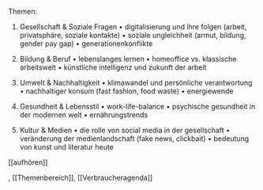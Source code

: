 Themen:
1. Gesellschaft & Soziale Fragen
	•	digitalisierung und ihre folgen (arbeit, privatsphäre, soziale kontakte)
	•	soziale ungleichheit (armut, bildung, gender pay gap)
	•	generationenkonflikte

2. Bildung & Beruf
	•	lebenslanges lernen
	•	homeoffice vs. klassische arbeitswelt
	•	künstliche intelligenz und zukunft der arbeit

3. Umwelt & Nachhaltigkeit
	•	klimawandel und persönliche verantwortung
	•	nachhaltiger konsum (fast fashion, food waste)
	•	energiewende

4. Gesundheit & Lebensstil
	•	work-life-balance
	•	psychische gesundheit in der modernen welt
	•	ernährungstrends

5. Kultur & Medien
	•	die rolle von social media in der gesellschaft
	•	veränderung der medienlandschaft (fake news, clickbait)
	•	bedeutung von kunst und literatur heute

[[aufhören]]



, [[Themenbereich]], [[Verbraucheragenda]]